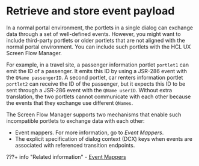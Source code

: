 # Retrieve and store event payload

In a normal portal environment, the portlets in a single dialog can exchange data through a set of well-defined events. However, you might want to include third-party portlets or older portlets that are not aligned with the normal portal environment. You can include such portlets with the HCL UX Screen Flow Manager.

For example, in a travel site, a passenger information portlet `portlet1` can emit the ID of a passenger. It emits this ID by using a JSR-286 event with the `QName passengerID`. A second portlet, car renters information portlet `portlet2` can receive the ID of the passenger, but it expects this ID to be sent through a JSR-286 event with the `QName userID`. Without extra translation, the two portlets cannot communicate with each other because the events that they exchange use different `QNames`.

The Screen Flow Manager supports two mechanisms that enable such incompatible portlets to exchange data with each other:

-   Event mappers. For more information, go to *Event Mappers*.
-   The explicit specification of dialog context \(DCX\) keys when events are associated with referenced transition endpoints.

???+ info "Related information"
    -   [Event Mappers](../../../../extend_dx/screenflow/advance_concepts/retrieve_store_event_payload/event_mappers/index.md)

